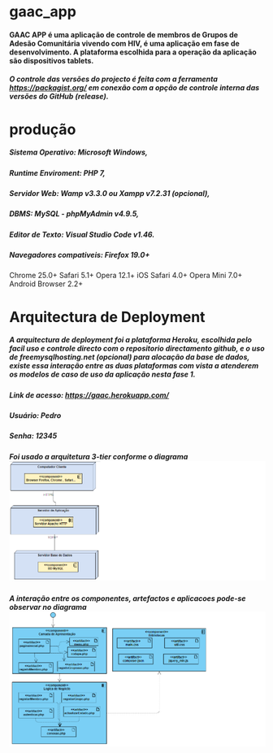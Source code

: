 # gaac_app
#### GAAC APP é uma aplicação de controle de membros de Grupos de Adesão Comunitária vivendo com HIV, é uma aplicação em fase de desenvolvimento. A plataforma escolhida para a operação da aplicação são dispositivos tablets.

##### O controle das versões do projecto é feita com a ferramenta https://packagist.org/ em conexão com a opção de controle interna das versões do GitHub (release).


# produção
##### Sistema Operativo: Microsoft Windows,
##### Runtime Enviroment: PHP 7,
##### Servidor Web: Wamp v3.3.0 ou Xampp v7.2.31 (opcional),
##### DBMS: MySQL - phpMyAdmin v4.9.5,
##### Editor de Texto: Visual Studio Code v1.46.
##### Navegadores compativeis: Firefox 19.0+
Chrome 25.0+
Safari 5.1+
Opera 12.1+
iOS Safari 4.0+
Opera Mini 7.0+
Android Browser 2.2+

# Arquitectura de Deployment
##### A arquitectura de deployment foi a plataforma Heroku, escolhida pelo facil uso e controle directo com o repositorio directamento github, e o uso de freemysqlhosting.net (opcional) para alocação da base de dados, existe essa interação entre as duas plataformas com vista a atenderem os modelos de caso de uso da aplicação nesta fase 1.

##### Link de acesso: https://gaac.herokuapp.com/ 
##### Usuário: Pedro
##### Senha: 12345

##### Foi usado a arquitetura 3-tier conforme o diagrama ![alt text](https://github.com/chambaljunior/gaac_app/blob/master/Implantacao_3Tier.png)
##### A interação entre os componentes, artefactos e aplicacoes pode-se observar no diagrama ![alt text](https://github.com/chambaljunior/gaac_app/blob/master/Componentes.png)
